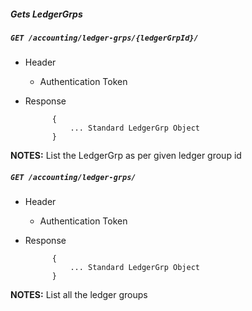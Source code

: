 ##### Gets LedgerGrps           
            
##### `GET /accounting/ledger-grps/{ledgerGrpId}/`
+ Header 
	- Authentication Token

+ Response

			{
				... Standard LedgerGrp Object
			}

**NOTES:** List the LedgerGrp as per given ledger group id 

##### `GET /accounting/ledger-grps/`
+ Header 
	- Authentication Token

+ Response

			{
				... Standard LedgerGrp Object
			}

**NOTES:** List all the ledger groups 
